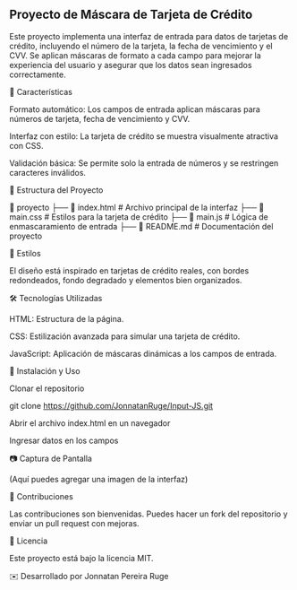## Proyecto de Máscara de Tarjeta de Crédito

Este proyecto implementa una interfaz de entrada para datos de tarjetas de crédito, incluyendo el número de la tarjeta, la fecha de vencimiento y el CVV. Se aplican máscaras de formato a cada campo para mejorar la experiencia del usuario y asegurar que los datos sean ingresados correctamente.

🚀 Características

Formato automático: Los campos de entrada aplican máscaras para números de tarjeta, fecha de vencimiento y CVV.

Interfaz con estilo: La tarjeta de crédito se muestra visualmente atractiva con CSS.

Validación básica: Se permite solo la entrada de números y se restringen caracteres inválidos.

📁 Estructura del Proyecto

📂 proyecto
 ├── 📄 index.html      # Archivo principal de la interfaz
 ├── 📄 main.css        # Estilos para la tarjeta de crédito
 ├── 📄 main.js         # Lógica de enmascaramiento de entrada
 ├── 📄 README.md       # Documentación del proyecto

🎨 Estilos

El diseño está inspirado en tarjetas de crédito reales, con bordes redondeados, fondo degradado y elementos bien organizados.

🛠️ Tecnologías Utilizadas

HTML: Estructura de la página.

CSS: Estilización avanzada para simular una tarjeta de crédito.

JavaScript: Aplicación de máscaras dinámicas a los campos de entrada.

📌 Instalación y Uso

Clonar el repositorio

git clone https://github.com/JonnatanRuge/Input-JS.git

Abrir el archivo index.html en un navegador

Ingresar datos en los campos

📷 Captura de Pantalla

(Aquí puedes agregar una imagen de la interfaz)

🤝 Contribuciones

Las contribuciones son bienvenidas. Puedes hacer un fork del repositorio y enviar un pull request con mejoras.

📄 Licencia

Este proyecto está bajo la licencia MIT.

✉️ Desarrollado por Jonnatan Pereira Ruge

